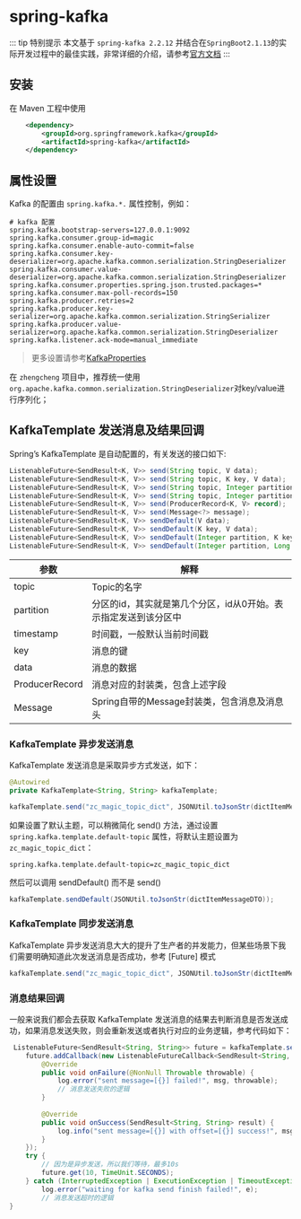 # spring-kafka

::: tip 特别提示
本文基于 `spring-kafka 2.2.12` 并结合在`SpringBoot2.1.13`的实际开发过程中的最佳实践，非常详细的介绍，请参考[官方文档](https://spring.io/projects/spring-kafka)
:::

## 安装

在 Maven 工程中使用

```xml
    <dependency>
        <groupId>org.springframework.kafka</groupId>
        <artifactId>spring-kafka</artifactId>
    </dependency>
```

## 属性设置

Kafka 的配置由 `spring.kafka.*.` 属性控制，例如：

```properties
# kafka 配置
spring.kafka.bootstrap-servers=127.0.0.1:9092
spring.kafka.consumer.group-id=magic
spring.kafka.consumer.enable-auto-commit=false
spring.kafka.consumer.key-deserializer=org.apache.kafka.common.serialization.StringDeserializer
spring.kafka.consumer.value-deserializer=org.apache.kafka.common.serialization.StringDeserializer
spring.kafka.consumer.properties.spring.json.trusted.packages=*
spring.kafka.consumer.max-poll-records=150
spring.kafka.producer.retries=2
spring.kafka.producer.key-serializer=org.apache.kafka.common.serialization.StringSerializer
spring.kafka.producer.value-serializer=org.apache.kafka.common.serialization.StringDeserializer
spring.kafka.listener.ack-mode=manual_immediate
```

> 更多设置请参考[KafkaProperties](https://github.com/spring-projects/spring-boot/blob/v2.3.1.RELEASE/spring-boot-project/spring-boot-autoconfigure/src/main/java/org/springframework/boot/autoconfigure/kafka/KafkaProperties.java)

在 `zhengcheng` 项目中，推荐统一使用 `org.apache.kafka.common.serialization.StringDeserializer`对key/value进行序列化；

## KafkaTemplate 发送消息及结果回调

Spring’s KafkaTemplate 是自动配置的，有关发送的接口如下:
```java
ListenableFuture<SendResult<K, V>> send(String topic, V data);
ListenableFuture<SendResult<K, V>> send(String topic, K key, V data);
ListenableFuture<SendResult<K, V>> send(String topic, Integer partition, K key, V data);
ListenableFuture<SendResult<K, V>> send(String topic, Integer partition, Long timestamp, K key, V data);
ListenableFuture<SendResult<K, V>> send(ProducerRecord<K, V> record);
ListenableFuture<SendResult<K, V>> send(Message<?> message);
ListenableFuture<SendResult<K, V>> sendDefault(V data);
ListenableFuture<SendResult<K, V>> sendDefault(K key, V data);
ListenableFuture<SendResult<K, V>> sendDefault(Integer partition, K key, V data);
ListenableFuture<SendResult<K, V>> sendDefault(Integer partition, Long timestamp, K key, V data);
```

参数 | 解释
---|---
topic | Topic的名字
partition | 分区的id，其实就是第几个分区，id从0开始。表示指定发送到该分区中
timestamp | 时间戳，一般默认当前时间戳
key | 消息的键
data | 消息的数据
ProducerRecord | 消息对应的封装类，包含上述字段
Message | Spring自带的Message封装类，包含消息及消息头

### KafkaTemplate 异步发送消息

KafkaTemplate 发送消息是采取异步方式发送，如下：

```java
@Autowired
private KafkaTemplate<String, String> kafkaTemplate;

kafkaTemplate.send("zc_magic_topic_dict", JSONUtil.toJsonStr(dictItemMessageDTO));
```

如果设置了默认主题，可以稍微简化 send() 方法，通过设置 `spring.kafka.template.default-topic` 属性，将默认主题设置为 `zc_magic_topic_dict`：
```properties
spring.kafka.template.default-topic=zc_magic_topic_dict
```

然后可以调用 sendDefault() 而不是 send()
```java
kafkaTemplate.sendDefault(JSONUtil.toJsonStr(dictItemMessageDTO));
```

### KafkaTemplate 同步发送消息

KafkaTemplate 异步发送消息大大的提升了生产者的并发能力，但某些场景下我们需要明确知道此次发送消息是否成功，参考 [Future] 模式

```java
kafkaTemplate.send("zc_magic_topic_dict", JSONUtil.toJsonStr(dictItemMessageDTO)).get();
```

### 消息结果回调

一般来说我们都会去获取 KafkaTemplate 发送消息的结果去判断消息是否发送成功，如果消息发送失败，则会重新发送或者执行对应的业务逻辑，参考代码如下：

```java
 ListenableFuture<SendResult<String, String>> future = kafkaTemplate.send("zc_magic_topic_dict", JSONUtil.toJsonStr(dictItemMessageDTO));
    future.addCallback(new ListenableFutureCallback<SendResult<String, String>>() {
        @Override
        public void onFailure(@NonNull Throwable throwable) {
            log.error("sent message=[{}] failed!", msg, throwable);
            // 消息发送失败的逻辑
        }
 
        @Override
        public void onSuccess(SendResult<String, String> result) {
            log.info("sent message=[{}] with offset=[{}] success!", msg, result.getRecordMetadata().offset());
        }
    });
    try {
        // 因为是异步发送，所以我们等待，最多10s
        future.get(10, TimeUnit.SECONDS);
    } catch (InterruptedException | ExecutionException | TimeoutException e) {
        log.error("waiting for kafka send finish failed!", e);
        // 消息发送超时的逻辑
}
```